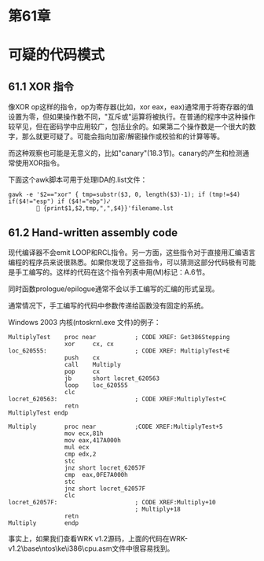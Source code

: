 # 第61章 
# 可疑的代码模式
## 61.1 XOR 指令

像XOR op这样的指令，op为寄存器(比如，xor eax，eax)通常用于将寄存器的值设置为零，但如果操作数不同，"互斥或"运算将被执行。在普通的程序中这种操作较罕见，但在密码学中应用较广，包括业余的。如果第二个操作数是一个很大的数字，那么就更可疑了。可能会指向加密/解密操作或校验和的计算等等。

而这种观察也可能是无意义的，比如"canary"(18.3节)。canary的产生和检测通常使用XOR指令。

下面这个awk脚本可用于处理IDA的.list文件：

```
gawk -e '$2=="xor" { tmp=substr($3, 0, length($3)-1); if (tmp!=$4) if($4!="esp") if ($4!="ebp")⤦￼￼￼￼￼￼￼￼􏰀 {print$1,$2,tmp,",",$4}}'filename.lst
```

## 61.2 Hand-written assembly code

现代编译器不会emit LOOP和RCL指令。另一方面，这些指令对于直接用汇编语言编程的程序员来说很熟悉。如果你发现了这些指令，可以猜测这部分代码极有可能是手工编写的。这样的代码在这个指令列表中用(M)标记：A.6节。

同时函数prologue/epilogue通常不会以手工编写的汇编的形式呈现。

通常情况下，手工编写的代码中参数传递给函数没有固定的系统。

Windows 2003 内核(ntoskrnl.exe 文件)的例子：

```
MultiplyTest	proc near			; CODE XREF: Get386Stepping
				xor     cx, cx
loc_620555:							; CODE XREF: MultiplyTest+E
				push 	cx
				call 	Multiply
				pop 	cx
				jb 		short locret_620563
				loop 	loc_620555
				clc
locret_620563:						; CODE XREF:MultiplyTest+C
				retn
MultiplyTest endp

Multiply 		proc near 			;CODE XREF:MultiplyTest+5
				mov ecx,81h
				mov eax,417A000h
				mul ecx
				cmp edx,2
				stc
				jnz short locret_62057F
				cmp  eax,0FE7A000h
				stc
				jnz short locret_62057F
				clc
locret_62057F:						; CODE XREF:Multiply+10
									; Multiply+18
				retn
Multiply		endp
```

事实上，如果我们查看WRK v1.2源码，上面的代码在WRK-v1.2\base\ntos\ke\i386\cpu.asm文件中很容易找到。